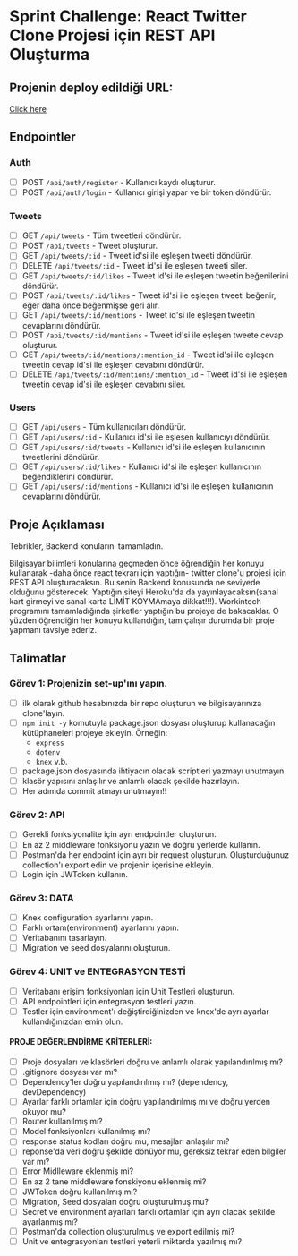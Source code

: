 # Sprint Challenge: React Twitter Clone Projesi için REST API Oluşturma

## Projenin deploy edildiği URL:

[Click here](https://fsweb-backend-challenge-eight.vercel.app/)

## Endpointler

### Auth

- [ ] POST `/api/auth/register` - Kullanıcı kaydı oluşturur.
- [ ] POST `/api/auth/login` - Kullanıcı girişi yapar ve bir token döndürür.

### Tweets

- [ ] GET `/api/tweets` - Tüm tweetleri döndürür.
- [ ] POST `/api/tweets` - Tweet oluşturur.
- [ ] GET `/api/tweets/:id` - Tweet id'si ile eşleşen tweeti döndürür.
- [ ] DELETE `/api/tweets/:id` - Tweet id'si ile eşleşen tweeti siler.
- [ ] GET `/api/tweets/:id/likes` - Tweet id'si ile eşleşen tweetin beğenilerini döndürür.
- [ ] POST `/api/tweets/:id/likes` - Tweet id'si ile eşleşen tweeti beğenir, eğer daha önce beğenmişse geri alır.
- [ ] GET `/api/tweets/:id/mentions` - Tweet id'si ile eşleşen tweetin cevaplarını döndürür.
- [ ] POST `/api/tweets/:id/mentions` - Tweet id'si ile eşleşen tweete cevap oluşturur.
- [ ] GET `/api/tweets/:id/mentions/:mention_id` - Tweet id'si ile eşleşen tweetin cevap id'si ile eşleşen cevabını döndürür.
- [ ] DELETE `/api/tweets/:id/mentions/:mention_id` - Tweet id'si ile eşleşen tweetin cevap id'si ile eşleşen cevabını siler.

### Users

- [ ] GET `/api/users` - Tüm kullanıcıları döndürür.
- [ ] GET `/api/users/:id` - Kullanıcı id'si ile eşleşen kullanıcıyı döndürür.
- [ ] GET `/api/users/:id/tweets` - Kullanıcı id'si ile eşleşen kullanıcının tweetlerini döndürür.
- [ ] GET `/api/users/:id/likes` - Kullanıcı id'si ile eşleşen kullanıcının beğendiklerini döndürür.
- [ ] GET `/api/users/:id/mentions` - Kullanıcı id'si ile eşleşen kullanıcının cevaplarını döndürür.

## Proje Açıklaması

Tebrikler, Backend konularını tamamladın.

Bilgisayar bilimleri konularına geçmeden önce öğrendiğin her konuyu kullanarak -daha önce react tekrarı için yaptığın- twitter clone'u projesi için REST API oluşturacaksın. Bu senin Backend konusunda ne seviyede olduğunu gösterecek.
Yaptığın siteyi Heroku'da da yayınlayacaksın(sanal kart girmeyi ve sanal karta LİMİT KOYMAmaya dikkat!!!).
Workintech programını tamamladığında şirketler yaptığın bu projeye de bakacaklar. O yüzden öğrendiğin her konuyu kullandığın, tam çalışır durumda bir proje yapmanı tavsiye ederiz.

## Talimatlar

### Görev 1: Projenizin set-up'ını yapın.

- [ ] ilk olarak github hesabınızda bir repo oluşturun ve bilgisayarınıza clone'layın.
- [ ] `npm init -y` komutuyla package.json dosyası oluşturup kullanacağın kütüphaneleri projeye ekleyin.
      Örneğin:
  - `express`
  - `dotenv`
  - `knex` v.b.
- [ ] package.json dosyasında ihtiyacın olacak scriptleri yazmayı unutmayın.
- [ ] klasör yapısını anlaşılır ve anlamlı olacak şekilde hazırlayın.
- [ ] Her adımda commit atmayı unutmayın!!

### Görev 2: API

- [ ] Gerekli fonksiyonalite için ayrı endpointler oluşturun.
- [ ] En az 2 middleware fonksiyonu yazın ve doğru yerlerde kullanın.
- [ ] Postman'da her endpoint için ayrı bir request oluşturun. Oluşturduğunuz collection'ı export edin ve projenin içerisine ekleyin.
- [ ] Login için JWToken kullanın.

### Görev 3: DATA

- [ ] Knex configuration ayarlarını yapın.
- [ ] Farklı ortam(environment) ayarlarını yapın.
- [ ] Veritabanını tasarlayın.
- [ ] Migration ve seed dosyalarını oluşturun.

### Görev 4: UNIT ve ENTEGRASYON TESTİ

- [ ] Veritabanı erişim fonksiyonları için Unit Testleri oluşturun.
- [ ] API endpointleri için entegrasyon testleri yazın.
- [ ] Testler için environment'ı değiştirdiğinizden ve knex'de ayrı ayarlar kullandığınızdan emin olun.

#### PROJE DEĞERLENDİRME KRİTERLERİ:

- [ ] Proje dosyaları ve klasörleri doğru ve anlamlı olarak yapılandırılmış mı?
- [ ] .gitignore dosyası var mı?
- [ ] Dependency'ler doğru yapılandırılmış mı? (dependency, devDependency)
- [ ] Ayarlar farklı ortamlar için doğru yapılandırılmış mı ve doğru yerden okuyor mu?
- [ ] Router kullanılmış mı?
- [ ] Model fonksiyonları kullanılmış mı?
- [ ] response status kodları doğru mu, mesajları anlaşılır mı?
- [ ] reponse'da veri doğru şekilde dönüyor mu, gereksiz tekrar eden bilgiler var mı?
- [ ] Error Midlleware eklenmiş mi?
- [ ] En az 2 tane middleware fonskiyonu eklenmiş mi?
- [ ] JWToken doğru kullanılmış mı?
- [ ] Migration, Seed dosyaları doğru oluşturulmuş mu?
- [ ] Secret ve environment ayarları farklı ortamlar için ayrı olacak şekilde ayarlanmış mı?
- [ ] Postman'da collection oluşturulmuş ve export edilmiş mi?
- [ ] Unit ve entegrasyonları testleri yeterli miktarda yazılmış mı?
